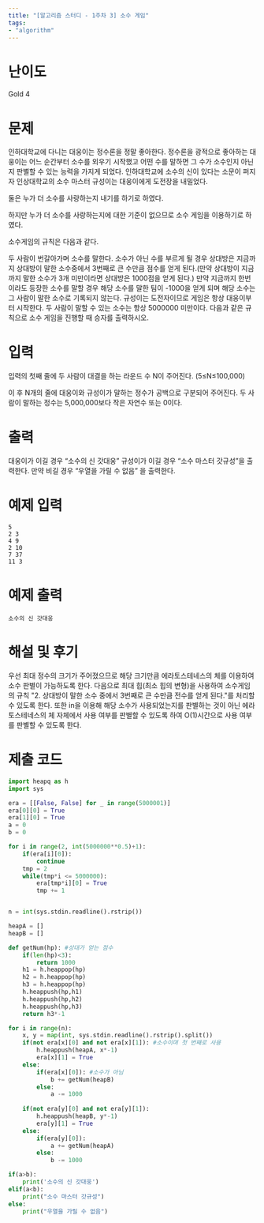 ```yaml
---
title: "[알고리즘 스터디 - 1주차 3] 소수 게임"
tags:
- "algorithm"
---
```


# 난이도
Gold 4

# 문제
인하대학교에 다니는 대웅이는 정수론을 정말 좋아한다. 정수론을 광적으로 좋아하는 대웅이는 어느 순간부터 소수를 외우기 시작했고 어떤 수를 말하면 그 수가 소수인지 아닌지 판별할 수 있는 능력을 가지게 되었다. 인하대학교에 소수의 신이 있다는 소문이 퍼지자 인상대학교의 소수 마스터 규성이는 대웅이에게 도전장을 내밀었다.

둘은 누가 더 소수를 사랑하는지 내기를 하기로 하였다.

하지만 누가 더 소수를 사랑하는지에 대한 기준이 없으므로 소수 게임을 이용하기로 하였다.

소수게임의 규칙은 다음과 같다. 

두 사람이 번갈아가며 소수를 말한다.
소수가 아닌 수를 부르게 될 경우 상대방은 지금까지 상대방이 말한 소수중에서 3번째로 큰 수만큼 점수를 얻게 된다.(만약 상대방이 지금까지 말한 소수가 3개 미만이라면 상대방은 1000점을 얻게 된다.)
만약 지금까지 한번이라도 등장한 소수를 말할 경우 해당 소수를 말한 팀이 -1000을 얻게 되며 해당 소수는 그 사람이 말한 소수로 기록되지 않는다.
규성이는 도전자이므로 게임은 항상 대웅이부터 시작한다.
두 사람이 말할 수 있는 소수는 항상 5000000 미만이다.
다음과 같은 규칙으로 소수 게임을 진행할 때 승자를 출력하시오. 

# 입력
입력의 첫째 줄에 두 사람이 대결을 하는 라운드 수 N이 주어진다. (5≤N≤100,000)

이 후 N개의 줄에 대웅이와 규성이가 말하는 정수가 공백으로 구분되어 주어진다. 두 사람이 말하는 정수는 5,000,000보다 작은 자연수 또는 0이다.

# 출력
대웅이가 이길 경우 “소수의 신 갓대웅” 규성이가 이길 경우 “소수 마스터 갓규성”을 출력한다. 만약 비길 경우 “우열을 가릴 수 없음” 을 출력한다.

# 예제 입력
```
5
2 3
4 9
2 10
7 37
11 3
```

# 예제 출력
```
소수의 신 갓대웅
```

# 해설 및 후기
우선 최대 정수의 크기가 주어졌으므로 해당 크기만큼 에라토스테네스의 체를 이용하여 소수 판별이 가능하도록 한다. 다음으로 최대 힙(최소 힙의 변형)을 사용하여 소수게임의 규칙 "2. 상대방이 말한 소수 중에서 3번째로 큰 수만큼 전수를 얻게 된다."를 처리할 수 있도록 한다. 또한 in을 이용해 해당 소수가 사용되었는지를 판별하는 것이 아닌 에라토스테네스의 체 자체에서 사용 여부를 판별할 수 있도록 하여 O(1)시간으로 사용 여부를 판별할 수 있도록 한다.

# 제출 코드
```py
import heapq as h
import sys

era = [[False, False] for _ in range(5000001)]
era[0][0] = True
era[1][0] = True
a = 0
b = 0

for i in range(2, int(5000000**0.5)+1):
    if(era[i][0]):
        continue
    tmp = 2
    while(tmp*i <= 5000000):
        era[tmp*i][0] = True
        tmp += 1


n = int(sys.stdin.readline().rstrip())

heapA = []
heapB = []

def getNum(hp): #상대가 얻는 점수
    if(len(hp)<3):
        return 1000
    h1 = h.heappop(hp)
    h2 = h.heappop(hp)
    h3 = h.heappop(hp)
    h.heappush(hp,h1)
    h.heappush(hp,h2)
    h.heappush(hp,h3)
    return h3*-1

for i in range(n):
    x, y = map(int, sys.stdin.readline().rstrip().split())
    if(not era[x][0] and not era[x][1]): #소수이며 첫 번째로 사용
        h.heappush(heapA, x*-1)
        era[x][1] = True
    else:
        if(era[x][0]): #소수가 아님
            b += getNum(heapB)
        else:
            a -= 1000
    
    if(not era[y][0] and not era[y][1]):
        h.heappush(heapB, y*-1)
        era[y][1] = True
    else:
        if(era[y][0]):
            a += getNum(heapA)
        else:
            b -= 1000

if(a>b):
    print('소수의 신 갓대웅')
elif(a<b):
    print("소수 마스터 갓규성")
else:
    print("우열을 가릴 수 없음")           
```